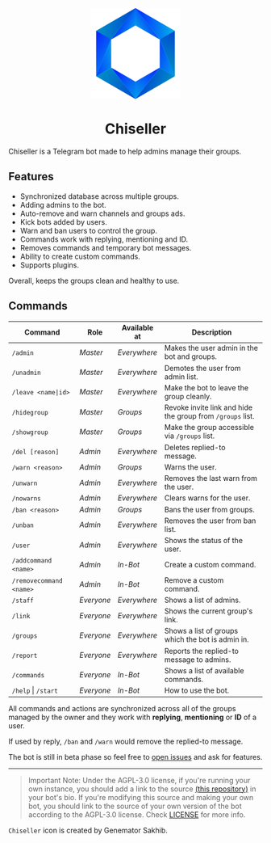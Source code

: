 <p align="center">
  <img src="assets/logo.png" width="180" height="180">
  <h1 align="center">Chiseller</h1>
</p>
Chiseller is a Telegram bot made to help admins manage their groups.

## Features
* Synchronized database across multiple groups.
* Adding admins to the bot.
* Auto-remove and warn channels and groups ads.
* Kick bots added by users.
* Warn and ban users to control the group.
* Commands work with replying, mentioning and ID.
* Removes commands and temporary bot messages.
* Ability to create custom commands.
* Supports plugins.

Overall, keeps the groups clean and healthy to use.

## Commands
Command                 | Role       | Available at | Description
----------------------- | ---------- | ------------ | -----------------
`/admin`                | _Master_   | _Everywhere_ | Makes the user admin in the bot and groups.
`/unadmin`              | _Master_   | _Everywhere_ | Demotes the user from admin list.
`/leave <name\|id>`     | _Master_   | _Everywhere_ | Make the bot to leave the group cleanly.
`/hidegroup`            | _Master_   | _Groups_     | Revoke invite link and hide the group from `/groups` list.
`/showgroup`            | _Master_   | _Groups_     | Make the group accessible via `/groups` list.
`/del [reason]`         | _Admin_    | _Everywhere_ | Deletes replied-to message.
`/warn <reason>`        | _Admin_    | _Groups_     | Warns the user.
`/unwarn`               | _Admin_    | _Everywhere_ | Removes the last warn from the user.
`/nowarns`              | _Admin_    | _Everywhere_ | Clears warns for the user.
`/ban <reason>`         | _Admin_    | _Groups_     | Bans the user from groups.
`/unban`                | _Admin_    | _Everywhere_ | Removes the user from ban list.
`/user`                 | _Admin_    | _Everywhere_ | Shows the status of the user.
`/addcommand <name>`    | _Admin_    | _In-Bot_     | Create a custom command.
`/removecommand <name>` | _Admin_    | _In-Bot_     | Remove a custom command.
`/staff`                | _Everyone_ | _Everywhere_ | Shows a list of admins.
`/link`                 | _Everyone_ | _Everywhere_ | Shows the current group's link.
`/groups`               | _Everyone_ | _Everywhere_ | Shows a list of groups which the bot is admin in.
`/report`               | _Everyone_ | _Everywhere_ | Reports the replied-to message to admins.
`/commands`             | _Everyone_ | _In-Bot_     | Shows a list of available commands.
`/help` \| `/start`     | _Everyone_ | _In-Bot_     | How to use the bot.

All commands and actions are synchronized across all of the groups managed by the owner and they work with **replying**, **mentioning** or **ID** of a user.

If used by reply, `/ban` and `/warn` would remove the replied-to message.

The bot is still in beta phase so feel free to [open issues](https://github.com/genemators/chiseller/issues/new) and ask for features.

---

> Important Note: Under the AGPL-3.0 license, if you're running your own instance, you should add a link to the source [(this repository)](https://github.com/genemators/chiseller) in your bot's bio. If you're modifying this source and making your own bot, you should link to the source of your own version of the bot according to the AGPL-3.0 license. Check [LICENSE](LICENSE) for more info.

`Chiseller` icon is created by Genemator Sakhib.
